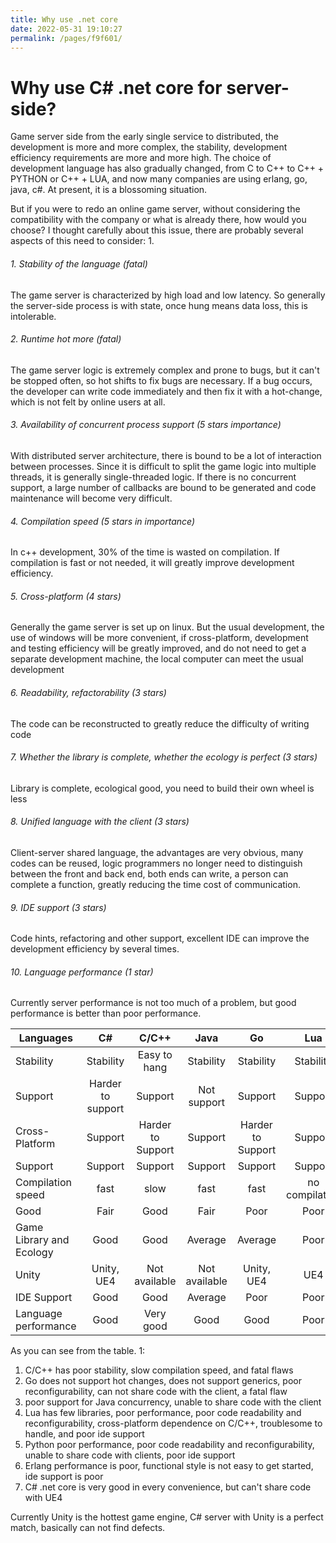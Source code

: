 ```yaml
---
title: Why use .net core
date: 2022-05-31 19:10:27
permalink: /pages/f9f601/
---
```

# Why use C# .net core for server-side?
Game server side from the early single service to distributed, the development is more and more complex, the stability, development efficiency requirements are more and more high. The choice of development language has also gradually changed, from C to C++ to C++ + PYTHON or C++ + LUA, and now many companies are using erlang, go, java, c#. At present, it is a blossoming situation.

But if you were to redo an online game server, without considering the compatibility with the company or what is already there, how would you choose? I thought carefully about this issue, there are probably several aspects of this need to consider: 1.

###### 1. Stability of the language (fatal)
The game server is characterized by high load and low latency. So generally the server-side process is with state, once hung means data loss, this is intolerable.

###### 2. Runtime hot more (fatal)
The game server logic is extremely complex and prone to bugs, but it can't be stopped often, so hot shifts to fix bugs are necessary. If a bug occurs, the developer can write code immediately and then fix it with a hot-change, which is not felt by online users at all.

###### 3. Availability of concurrent process support (5 stars importance)
With distributed server architecture, there is bound to be a lot of interaction between processes. Since it is difficult to split the game logic into multiple threads, it is generally single-threaded logic. If there is no concurrent support, a large number of callbacks are bound to be generated and code maintenance will become very difficult.

###### 4. Compilation speed (5 stars in importance)
In c++ development, 30% of the time is wasted on compilation. If compilation is fast or not needed, it will greatly improve development efficiency.

###### 5. Cross-platform (4 stars)
Generally the game server is set up on linux. But the usual development, the use of windows will be more convenient, if cross-platform, development and testing efficiency will be greatly improved, and do not need to get a separate development machine, the local computer can meet the usual development

###### 6. Readability, refactorability (3 stars)
The code can be reconstructed to greatly reduce the difficulty of writing code

###### 7. Whether the library is complete, whether the ecology is perfect (3 stars)
Library is complete, ecological good, you need to build their own wheel is less

###### 8. Unified language with the client (3 stars)
Client-server shared language, the advantages are very obvious, many codes can be reused, logic programmers no longer need to distinguish between the front and back end, both ends can write, a person can complete a function, greatly reducing the time cost of communication.

###### 9. IDE support (3 stars)
Code hints, refactoring and other support, excellent IDE can improve the development efficiency by several times.

###### 10. Language performance (1 star)
Currently server performance is not too much of a problem, but good performance is better than poor performance.  

| Languages | C# | C/C++ | Java | Go | Lua | Python | Erlang |
| -- | :--: | :--: | :--: | :--: | :--: | :--: | :--: |
| Stability | Stability | Easy to hang | Stability | Stability | Stability | Stability | Stability | Stability | Stability
| Support | Harder to support | Support | Not support | Support | Support | Support | Support
| Cross-Platform | Support | Harder to Support | Support | Harder to Support | Support | Support | Support
| Support | Support | Support | Support | Support | Support | Support | Support | Support
| Compilation speed | fast | slow | fast | fast | no compilation | no compilation | no compilation | no compilation
| Good | Fair | Good | Fair | Poor | Poor | Poor|
| Game Library and Ecology | Good | Good | Average | Average | Poor | Good | Average|
| Unity | Unity, UE4 | Not available | Not available | Unity, UE4 | UE4 | Not available | Unity, UE4 | Not available | Unity, UE4 | Not available | Unity, UE4 | Not available
| IDE Support | Good | Good | Average | Poor | Poor | Poor|
| Language performance | Good | Very good | Good | Good | Poor | Very poor | Poor |

As you can see from the table. 1:
1. C/C++ has poor stability, slow compilation speed, and fatal flaws
2. Go does not support hot changes, does not support generics, poor reconfigurability, can not share code with the client, a fatal flaw
3. poor support for Java concurrency, unable to share code with the client
4. Lua has few libraries, poor performance, poor code readability and reconfigurability, cross-platform dependence on C/C++, troublesome to handle, and poor ide support
5. Python poor performance, poor code readability and reconfigurability, unable to share code with clients, poor ide support
6. Erlang performance is poor, functional style is not easy to get started, ide support is poor
7. C# .net core is very good in every convenience, but can't share code with UE4

Currently Unity is the hottest game engine, C# server with Unity is a perfect match, basically can not find defects.